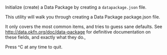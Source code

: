 Initialize (create) a Data Package by creating a `datapackage.json` file.

This utility will walk you through creating a Data Package package.json file.

It only covers the most common items, and tries to guess sane defaults.  See
http://data.okfn.org/doc/data-package for definitive documentation on
these fields, and exactly what they do.,

Press ^C at any time to quit.

